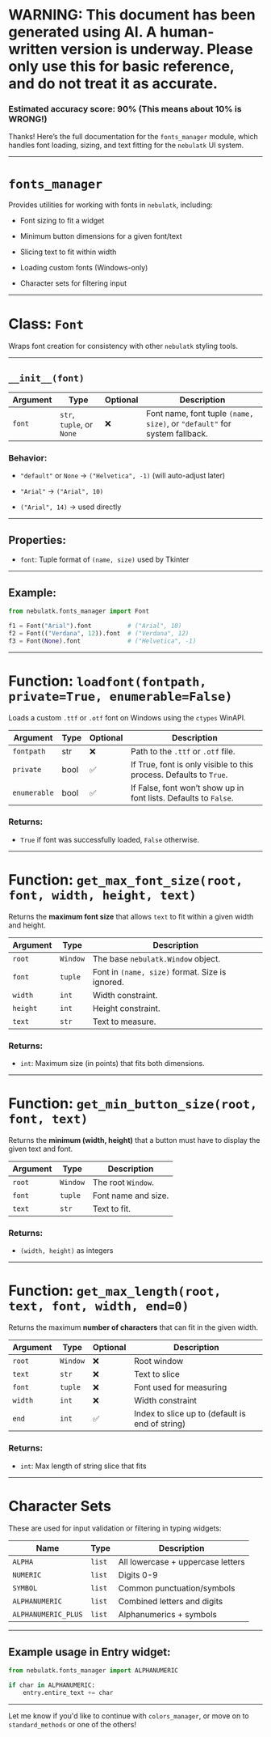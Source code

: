 # WARNING: This document has been generated using AI. A human-written version is underway. Please only use this for basic reference, and do not treat it as accurate.
### Estimated accuracy score: 90% (This means about 10% is WRONG!)

Thanks! Here’s the full documentation for the `fonts_manager` module, which handles font loading, sizing, and text fitting for the `nebulatk` UI system.

---

# `fonts_manager`

Provides utilities for working with fonts in `nebulatk`, including:

- Font sizing to fit a widget
    
- Minimum button dimensions for a given font/text
    
- Slicing text to fit within width
    
- Loading custom fonts (Windows-only)
    
- Character sets for filtering input
    

---

# Class: `Font`

Wraps font creation for consistency with other `nebulatk` styling tools.

---

## `__init__(font)`

|Argument|Type|Optional|Description|
|---|---|---|---|
|`font`|`str`, `tuple`, or `None`|❌|Font name, font tuple `(name, size)`, or `"default"` for system fallback.|

### Behavior:

- `"default"` or `None` → `("Helvetica", -1)` (will auto-adjust later)
    
- `"Arial"` → `("Arial", 10)`
    
- `("Arial", 14)` → used directly
    

---

## Properties:

- `font`: Tuple format of `(name, size)` used by Tkinter
    

---

## Example:

```python
from nebulatk.fonts_manager import Font

f1 = Font("Arial").font          # ("Arial", 10)
f2 = Font(("Verdana", 12)).font  # ("Verdana", 12)
f3 = Font(None).font             # ("Helvetica", -1)
```

---

# Function: `loadfont(fontpath, private=True, enumerable=False)`

Loads a custom `.ttf` or `.otf` font on Windows using the `ctypes` WinAPI.

|Argument|Type|Optional|Description|
|---|---|---|---|
|`fontpath`|str|❌|Path to the `.ttf` or `.otf` file.|
|`private`|bool|✅|If True, font is only visible to this process. Defaults to `True`.|
|`enumerable`|bool|✅|If False, font won’t show up in font lists. Defaults to `False`.|

### Returns:

- `True` if font was successfully loaded, `False` otherwise.
    

---

# Function: `get_max_font_size(root, font, width, height, text)`

Returns the **maximum font size** that allows `text` to fit within a given width and height.

|Argument|Type|Description|
|---|---|---|
|`root`|`Window`|The base `nebulatk.Window` object.|
|`font`|`tuple`|Font in `(name, size)` format. Size is ignored.|
|`width`|`int`|Width constraint.|
|`height`|`int`|Height constraint.|
|`text`|`str`|Text to measure.|

### Returns:

- `int`: Maximum size (in points) that fits both dimensions.
    

---

# Function: `get_min_button_size(root, font, text)`

Returns the **minimum (width, height)** that a button must have to display the given text and font.

|Argument|Type|Description|
|---|---|---|
|`root`|`Window`|The root `Window`.|
|`font`|`tuple`|Font name and size.|
|`text`|`str`|Text to fit.|

### Returns:

- `(width, height)` as integers
    

---

# Function: `get_max_length(root, text, font, width, end=0)`

Returns the maximum **number of characters** that can fit in the given width.

|Argument|Type|Optional|Description|
|---|---|---|---|
|`root`|`Window`|❌|Root window|
|`text`|`str`|❌|Text to slice|
|`font`|`tuple`|❌|Font used for measuring|
|`width`|`int`|❌|Width constraint|
|`end`|`int`|✅|Index to slice up to (default is end of string)|

### Returns:

- `int`: Max length of string slice that fits
    

---

# Character Sets

These are used for input validation or filtering in typing widgets:

|Name|Type|Description|
|---|---|---|
|`ALPHA`|`list`|All lowercase + uppercase letters|
|`NUMERIC`|`list`|Digits 0-9|
|`SYMBOL`|`list`|Common punctuation/symbols|
|`ALPHANUMERIC`|`list`|Combined letters and digits|
|`ALPHANUMERIC_PLUS`|`list`|Alphanumerics + symbols|

---

## Example usage in Entry widget:

```python
from nebulatk.fonts_manager import ALPHANUMERIC

if char in ALPHANUMERIC:
    entry.entire_text += char
```

---

Let me know if you'd like to continue with `colors_manager`, or move on to `standard_methods` or one of the others!